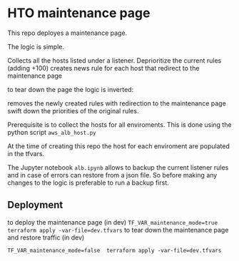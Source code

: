 # HTO maintenance page

This repo deployes a maintenance page.

The logic is simple.

Collects all the hosts listed under a listener.
Deprioritize the current rules (adding +100)
creates news rule for each host that redirect to the maintenance page

to tear down the page the logic is inverted:

removes the newly created rules with redirection to the maintenance page
swift down the priorities of the original rules.


Prerequisite is to collect the hosts for all enviroments.
This is done using the python script `aws_alb_host.py`

At the time of creating this repo the host for each enviroment are populated in the tfvars.

The Jupyter notebook `alb.ipynb` allows to backup the current listener rules and in case of errors can restore from a json file.
So before making any changes to the logic is preferable to run a backup first.

## Deployment
to deploy the maintenance page (in dev)
```TF_VAR_maintenance_mode=true  terraform apply -var-file=dev.tfvars```
to tear down the maintenance page and restore traffic (in dev)

```TF_VAR_maintenance_mode=false  terraform apply -var-file=dev.tfvars```



